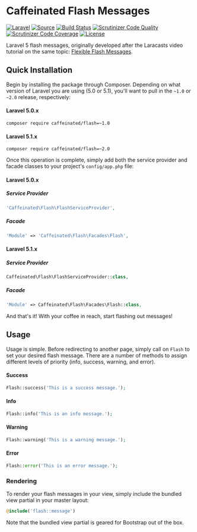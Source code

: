 Caffeinated Flash Messages
==========================
[![Laravel](https://img.shields.io/badge/Laravel-5.0-orange.svg?style=flat-square)](http://laravel.com)
[![Source](http://img.shields.io/badge/source-caffeinated/flash-blue.svg?style=flat-square)](https://github.com/caffeinated/flash)
[![Build Status](http://img.shields.io/travis/caffeinated/flash/master.svg?style=flat-square)](https://travis-ci.org/caffeinated/flash)
[![Scrutinizer Code Quality](http://img.shields.io/scrutinizer/g/caffeinated/flash.svg?style=flat-square)](https://scrutinizer-ci.com/g/caffeinated/flash/?branch=master)
[![Scrutinizer Code Coverage](https://img.shields.io/scrutinizer/coverage/g/caffeinated/flash.svg?style=flat-square)](https://scrutinizer-ci.com/g/caffeinated/flash/?branch=master)
[![License](http://img.shields.io/badge/license-MIT-brightgreen.svg?style=flat-square)](https://tldrlegal.com/license/mit-license)

Laravel 5 flash messages, originally developed after the Laracasts video tutorial on the same topic: [Flexible Flash Messages](https://laracasts.com/lessons/flexible-flash-messages).

Quick Installation
------------------
Begin by installing the package through Composer. Depending on what version of Laravel you are using (5.0 or 5.1), you'll want to pull in the `~1.0` or `~2.0` release, respectively:

#### Laravel 5.0.x
```
composer require caffeinated/flash=~1.0
```

#### Laravel 5.1.x
```
composer require caffeinated/flash=~2.0
```

Once this operation is complete, simply add both the service provider and facade classes to your project's `config/app.php` file:

#### Laravel 5.0.x
##### Service Provider
```php
'Caffeinated\Flash\FlashServiceProvider',
```

##### Facade
```php
'Module' => 'Caffeinated\Flash\Facades\Flash',
```

#### Laravel 5.1.x
##### Service Provider
```php
Caffeinated\Flash\FlashServiceProvider::class,
```

##### Facade
```php
'Module' => Caffeinated\Flash\Facades\Flash::class,
```

And that's it! With your coffee in reach, start flashing out messages!

Usage
-----
Usage is simple. Before redirecting to another page, simply call on `Flash` to set your desired flash message. There are a number of methods to assign different levels of priority (info, success, warning, and error).

#### Success

```php
Flash::success('This is a success message.');
```

#### Info

```php
Flash::info('This is an info message.');
```

#### Warning

```php
Flash::warning('This is a warning message.');
```

#### Error

```php
Flash::error('This is an error message.');
```

### Rendering
To render your flash messages in your view, simply include the bundled view partial in your master layout:

```php
@include('flash::message')
```

Note that the bundled view partial is geared for Bootstrap out of the box.
